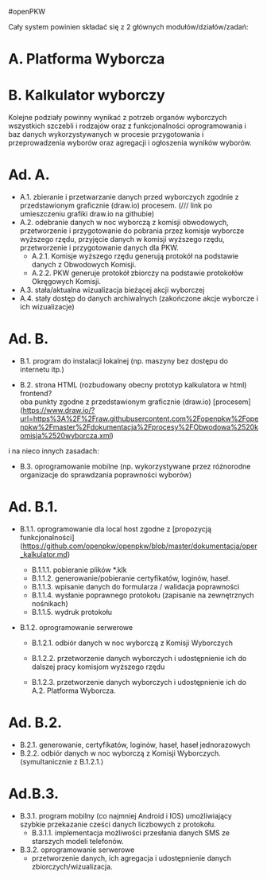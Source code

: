 #openPKW

Cały system powinien składać się z 2 głównych modułów/działów/zadań:

# A. Platforma Wyborcza  
# B. Kalkulator wyborczy  

Kolejne podziały powinny wynikać z potrzeb organów wyborczych wszystkich szczebli i rodzajów oraz z funkcjonalności oprogramowania i baz danych wykorzystywanych w procesie przygotowania i przeprowadzenia wyborów oraz agregacji i ogłoszenia wyników wyborów.


# Ad. A.
* A.1. zbieranie i przetwarzanie danych przed wyborczych zgodnie z przedstawionym graficznie (draw.io) procesem. (/// link po umieszczeniu grafiki draw.io na githubie)
* A.2. odebranie danych w noc wyborczą z komisji obwodowych, przetworzenie i przygotowanie do pobrania przez komisje wyborcze wyższego rzędu, przyjęcie danych w komisji wyższego rzędu, przetworzenie i przygotowanie danych dla PKW.
   * A.2.1. Komisje wyższego rzędu generują protokół na podstawie danych z Obwodowych Komisji.
   * A.2.2. PKW generuje protokół zbiorczy na podstawie protokołów Okręgowych Komisji.
* A.3. stała/aktualna wizualizacja bieżącej akcji wyborczej
* A.4. stały dostęp do danych archiwalnych (zakończone akcje wyborcze i ich wizualizacje)

# Ad. B.

* B.1. program do instalacji lokalnej (np. maszyny bez dostępu do internetu itp.)

* B.2. strona HTML (rozbudowany obecny prototyp kalkulatora w html) frontend?  
oba punkty zgodne z przedstawionym graficznie (draw.io) [procesem] (https://www.draw.io/?url=https%3A%2F%2Fraw.githubusercontent.com%2Fopenpkw%2Fopenpkw%2Fmaster%2Fdokumentacja%2Fprocesy%2FObwodowa%2520komisja%2520wyborcza.xml)  

i na nieco innych zasadach:  

* B.3. oprogramowanie mobilne (np. wykorzystywane przez różnorodne organizacje do sprawdzania poprawności wyborów)

# Ad. B.1. 

* B.1.1. oprogramowanie dla local host zgodne z [propozycją funkcjonalności] (https://github.com/openpkw/openpkw/blob/master/dokumentacja/oper_kalkulator.md)
    * B.1.1.1. pobieranie plików *.klk
    * B.1.1.2. generowanie/pobieranie certyfikatów, loginów, haseł.
    * B.1.1.3. wpisanie danych do formularza / walidacja poprawności
    * B.1.1.4. wysłanie poprawnego protokołu (zapisanie na zewnętrznych nośnikach)
    * B.1.1.5. wydruk protokołu

* B.1.2. oprogramowanie serwerowe
     * B.1.2.1. odbiór danych w noc wyborczą z Komisji Wyborczych
     * B.1.2.2. przetworzenie danych wyborczych i udostępnienie ich do dalszej pracy komisjom wyższego rzędu
         
     * B.1.2.3. przetworzenie danych wyborczych i udostępnienie ich do A.2. Platforma Wyborcza.

# Ad. B.2.
   * B.2.1. generowanie, certyfikatów, loginów, haseł, haseł jednorazowych
   * B.2.2. odbiór danych w noc wyborczą z Komisji Wyborczych. (symultanicznie z B.1.2.1.)
 
# Ad.B.3.

* B.3.1. program mobilny (co najmniej Android i IOS) umożliwiający szybkie przekazanie cześci danych liczbowych z protokołu.
    * B.3.1.1. implementacja możliwości przesłania danych SMS ze starszych modeli telefonów.
* B.3.2. oprogramowanie serwerowe 
    * przetworzenie danych, ich agregacja i udostępnienie danych zbiorczych/wizualizacja.

